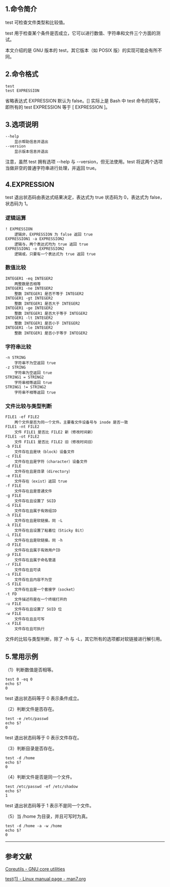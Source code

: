 ## 1.命令简介
test 可检查文件类型和比较值。

test 用于检查某个条件是否成立，它可以进行数值、字符串和文件三个方面的测试。

本文介绍的是 GNU 版本的 test，其它版本（如 POSIX 版）的实现可能会有所不同。

## 2.命令格式
```
test
test EXPRESSION
```
省略表达式 EXPRESSION 默认为 false。[] 实际上是 Bash 中 test 命令的简写，即所有的 test EXPRESSION 等于 [ EXPRESSION ]。

## 3.选项说明
```
--help
	显示帮助信息并退出
--version
	显示版本信息并退出
```
注意，虽然 test 拥有选项 --help 与 --version，但无法使用。test 将这两个选项当做非空的普通字符串进行处理，并返回 true。

## 4.EXPRESSION
test 退出状态码由表达式结果决定，表达式为 true 状态码为 0，表达式为 false，状态码为 1。 

### 逻辑运算
```
! EXPRESSION
	逻辑非，EXPRESSION 为 false 返回 true
EXPRESSION1 -a EXPRESSION2
	逻辑与，两个表达式均为 true 返回 true
EXPRESSION1 -o EXPRESSION2
	逻辑或，只要有一个表达式为 true 返回 true
```
### 数值比较
```
INTEGER1 -eq INTEGER2
	两整数是否相等
INTEGER1 -ne INTEGER2
	整数 INTEGER1 是否不等于 INTEGER2
INTEGER1 -gt INTEGER2
	整数 INTEGER1 是否大于 INTEGER2
INTEGER1 -ge INTEGER2
	整数 INTEGER1 是否大于等于 INTEGER2
INTEGER1 -lt INTEGER2
	整数 INTEGER1 是否小于 INTEGER2
INTEGER1 -le INTEGER2
	整数 INTEGER1 是否小于等于 INTEGER2
```
### 字符串比较
```
-n STRING
	字符串不为空返回 true
-z STRING
	字符串为空返回 true
STRING1 = STRING2
	字符串相等返回 true
STRING1 != STRING2
	字符串不相等返回 true
```
### 文件比较与类型判断
```
FILE1 -ef FILE2
	两个文件是否为同一个文件。主要看文件设备号与 inode 是否一致
FILE1 -nt FILE2
	文件 FILE1 是否比 FILE2 新（修改时间新）
FILE1 -ot FILE2
	文件 FILE1 是否比 FILE2 旧（修改时间旧）
-b FILE
	文件存在且是块（block）设备文件
-c FILE
	文件存在且是字符（character）设备文件
-d FILE
	文件存在且是目录（directory）
-e FILE
	文件存在（exist）返回 true
-f FILE
	文件存在且是普通文件
-g FILE
	文件存在且设置了 SGID
-G FILE
	文件存在且属于有效组ID
-h FILE
	文件存在且是软链接。同 -L
-k FILE
	文件存在且设置了粘着位（Sticky Bit）
-L FILE
	文件存在且是软链接。同 -h
-O FILE
	文件存在且属于有效用户ID
-p FILE
	文件存在且属于命名管道
-r FILE
	文件存在且可读
-s FILE
	文件存在且内容不为空
-S FILE
	文件存在且是一个套接字（socket）
-t FD
	文件描述符是在一个终端打开的
-u FILE
	文件存在且设置了 SUID 位
-w FILE
	文件存在且且可写
-x FILE
	文件存在且可执行
```
文件的比较与类型判断，除了 -h 与 -L，其它所有的选项都对软链接进行解引用。

## 5.常用示例

（1）判断数值是否相等。

```shell
test 0 -eq 0
echo $?
0
```
test 退出状态码等于 0 表示条件成立。

（2）判断文件是否存在。

```shell
test -e /etc/passwd
echo $?
0
```
test 退出状态码等于 0 表示文件存在。

（3）判断目录是否存在。

```shell
test -d /home
echo $?
0
```

（4）判断文件是否是同一个文件。
```shell
test /etc/passwd -ef /etc/shadow
echo $?
1
```
test 退出状态码等于 1 表示不是同一个文件。

（5）当 /home 为目录，并且可写时为真。

```shell
test -d /home -a -w /home
echo $?
0
```

---
## 参考文献
[Coreutils - GNU core utilities](https://www.gnu.org/software/coreutils/)

[test(1) - Linux manual page - man7.org](http://man7.org/linux/man-pages/man1/test.1.html)
